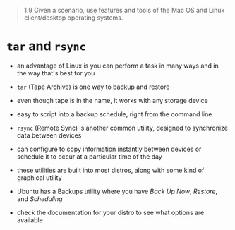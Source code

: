 > 1.9 Given a scenario, use features and tools of the Mac OS and Linux client/desktop operating systems. 

# `tar` and `rsync`

- an advantage of Linux is you can perform a task in many ways and in the way that's best for you
- `tar` (Tape Archive) is one way to backup and restore
- even though tape is in the name, it works with any storage device
- easy to script into a backup schedule, right from the command line

- `rsync` (Remote Sync) is another common utility, designed to synchronize data between devices
- can configure to copy information instantly between devices or schedule it to occur at a particular time of the day

- these utilities are built into most distros, along with some kind of graphical utility 
- Ubuntu has a Backups utility where you have *Back Up Now*, *Restore*, and *Scheduling*
- check the documentation for your distro to see what options are available 